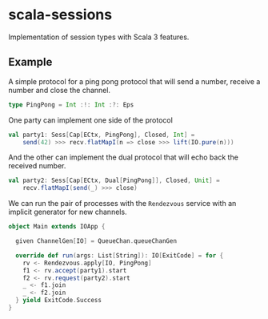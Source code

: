 # scala-sessions

Implementation of session types with Scala 3 features.

## Example

A simple protocol for a ping pong protocol that will send a number, receive a number and close the channel.

```scala
type PingPong = Int :!: Int :?: Eps
```

One party can implement one side of the protocol
```scala
val party1: Sess[Cap[ECtx, PingPong], Closed, Int] =
    send(42) >>> recv.flatMapI(n => close >>> lift(IO.pure(n)))
```

And the other can implement the dual protocol that will echo back the received number.
```scala
val party2: Sess[Cap[ECtx, Dual[PingPong]], Closed, Unit] =
    recv.flatMapI(send(_) >>> close)
```

We can run the pair of processes with the `Rendezvous` service with an implicit generator
for new channels.
```scala
object Main extends IOApp {

  given ChannelGen[IO] = QueueChan.queueChanGen

  override def run(args: List[String]): IO[ExitCode] = for {
    rv <- Rendezvous.apply[IO, PingPong]
    f1 <- rv.accept(party1).start
    f2 <- rv.request(party2).start
    _ <- f1.join
    _ <- f2.join
  } yield ExitCode.Success
}
```
